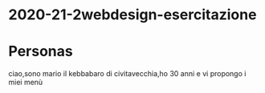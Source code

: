 # 2020-21-2webdesign-esercitazione
# Personas
ciao,sono mario il kebbabaro di civitavecchia,ho 30 anni e vi propongo i miei menù
